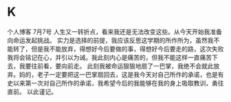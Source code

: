 # K
个人博客
7月7号
  人生又一转折点，看来我还是无法改变这些。从今天开始我准备向命运发起挑战。
  实力是选择的前提，我应该反思这学期的所作所为，虽然我不能转了，但是我不能放弃，得想好今后要做的事，得想好今后要走的路，这次失败我将会铭记在心，并引以为诫。我此刻内心是痛苦的，但我不能这样一直痛苦下去，我要往前看，要向前走。
  此刻我被命运狠狠地扇了一巴掌，我绝不会就此放弃。妈的，老子一定要把这一巴掌扇回去，这是我今天对自己所作的承诺，也是有史以来第一次对自己所作的承诺，我希望今后的我能够在我的身上吸取教训，勇往直前。
  以此谨记。
